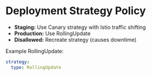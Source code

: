 # Deployment Strategy Policy

- **Staging:** Use Canary strategy with Istio traffic shifting
- **Production:** Use RollingUpdate
- **Disallowed:** Recreate strategy (causes downtime)

Example RollingUpdate:
```yaml
strategy:
  type: RollingUpdate
```
